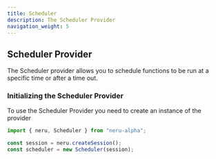 ```yaml
---
title: Scheduler
description: The Scheduler Provider
navigation_weight: 5
---
```


## Scheduler Provider

The Scheduler provider allows you to schedule functions to be run at a specific time or after a time out.

### Initializing the Scheduler Provider

To use the Scheduler Provider you need to create an instance of the provider

```javascript
import { neru, Scheduler } from "neru-alpha";

const session = neru.createSession();
const scheduler = new Scheduler(session);
```